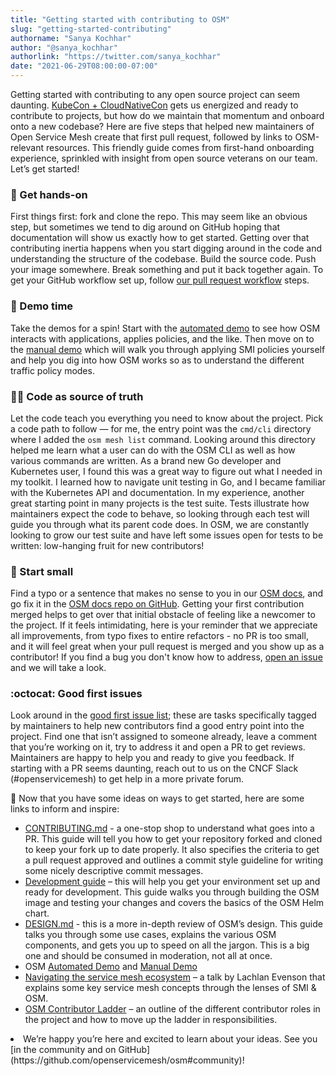 ```yaml
---
title: "Getting started with contributing to OSM"
slug: "getting-started-contributing"
authorname: "Sanya Kochhar"
author: "@sanya_kochhar"
authorlink: "https://twitter.com/sanya_kochhar"
date: "2021-06-29T08:00:00-07:00"
---
```




Getting started with contributing to any open source project can seem daunting. [KubeCon + CloudNativeCon](https://www.cncf.io/kubecon-cloudnativecon-events/) gets us energized and ready to contribute to projects, but how do we maintain that momentum and onboard onto a new codebase? Here are five steps that helped new maintainers of Open Service Mesh create that first pull request, followed by links to OSM-relevant resources. This friendly guide comes from first-hand onboarding experience, sprinkled with insight from open source veterans on our team. Let’s get started!

<!--more-->

### :muscle: Get hands-on
First things first: fork and clone the repo. This may seem like an obvious step, but sometimes we tend to dig around on GitHub hoping that documentation will show us exactly how to get started. Getting over that contributing inertia happens when you start digging around in the code and understanding the structure of the codebase. Build the source code. Push your image somewhere. Break something and put it back together again. To get your GitHub workflow set up, follow [our pull request workflow](https://github.com/openservicemesh/osm/blob/main/CONTRIBUTING.md#pull-request-workflow) steps.

### :dancer: Demo time
Take the demos for a spin! Start with the [automated demo](https://docs.openservicemesh.io/docs/getting_started/auto_demo/) to see how OSM interacts with applications, applies policies, and the like. Then move on to the [manual demo](https://docs.openservicemesh.io/docs/getting_started/manual_demo/) which will walk you through applying SMI policies yourself and help you dig into how OSM works so as to understand the different traffic policy modes.

### :female_detective: Code as source of truth
Let the code teach you everything you need to know about the project. Pick a code path to follow — for me, the entry point was the `cmd/cli` directory where I added the `osm mesh list` command. Looking around this directory helped me learn what a user can do with the OSM CLI as well as how various commands are written. As a brand new Go developer and Kubernetes user, I found this was a great way to figure out what I needed in my toolkit. I learned how to navigate unit testing in Go, and I became familiar with the Kubernetes API and documentation. In my experience, another great starting point in many projects is the test suite. Tests illustrate how maintainers expect the code to behave, so looking through each test will guide you through what its parent code does. In OSM, we are constantly looking to grow our test suite and have left some issues open for tests to be written: low-hanging fruit for new contributors!

### :wrench:  Start small
Find a typo or a sentence that makes no sense to you in our [OSM docs](https://docs.openservicemesh.io/), and go fix it in the [OSM docs repo on GitHub](https://github.com/openservicemesh/osm-docs). Getting your first contribution merged helps to get over that initial obstacle of feeling like a newcomer to the project. If it feels intimidating, here is your reminder that we appreciate all improvements, from typo fixes to entire refactors - no PR is too small, and it will feel great when your pull request is merged and you show up as a contributor! If you find a bug you don't know how to address, [open an issue](https://github.com/openservicemesh/osm/issues/new/choose) and we will take a look.

### :octocat: Good first issues
Look around in the [good first issue list](https://github.com/openservicemesh/osm/contribute); these are tasks specifically tagged by maintainers to help new contributors find a good entry point into the project. Find one that isn’t assigned to someone already, leave a comment that you’re working on it, try to address it and open a PR to get reviews. Maintainers are happy to help you and ready to give you feedback. If starting with a PR seems daunting, reach out to us on the CNCF Slack (#openservicemesh) to get help in a more private forum.


:link: Now that you have some ideas on ways to get started, here are some links to inform and inspire:

* [CONTRIBUTING.md](https://github.com/openservicemesh/osm/blob/main/CONTRIBUTING.md) - a one-stop shop to understand what goes into a PR. This guide will tell you how to get your repository forked and cloned to keep your fork up to date properly. It also specifies the criteria to get a pull request approved and outlines a commit style guideline for writing some nicely descriptive commit messages.
* [Development guide](https://github.com/openservicemesh/osm/tree/main/docs/dev_guide) – this will help you get your environment set up and ready for development. This guide walks you through building the OSM image and testing your changes and covers the basics of the OSM Helm chart.
* [DESIGN.md](https://github.com/openservicemesh/osm/blob/main/DESIGN.md) - this is a more in-depth review of OSM’s design. This guide talks you through some use cases, explains the various OSM components, and gets you up to speed on all the jargon. This is a big one and should be consumed in moderation, not all at once.
* OSM [Automated Demo](https://docs.openservicemesh.io/docs/getting_started/auto_demo/) and [Manual Demo](https://docs.openservicemesh.io/docs/getting_started/manual_demo/)
* [Navigating the service mesh ecosystem](https://www.cncf.io/online-programs/navigating-the-service-mesh-ecosystem/) – a talk by Lachlan Evenson that explains some key service mesh concepts through the lenses of SMI & OSM.
* [OSM Contributor Ladder](https://github.com/openservicemesh/osm/blob/main/CONTRIBUTOR_LADDER.md) – an outline of the different contributor roles in the project and how to move up the ladder in responsibilities.

<li>We’re happy you’re here and excited to learn about your ideas. See you [in the community and on GitHub](https://github.com/openservicemesh/osm#community)!</li>
<ul>
